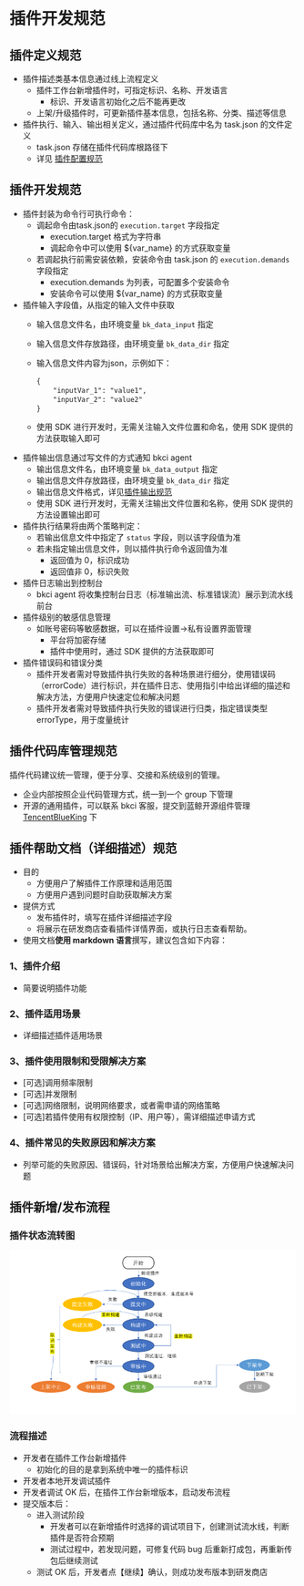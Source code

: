 # 插件开发规范

## 插件定义规范

* 插件描述类基本信息通过线上流程定义
  * 插件工作台新增插件时，可指定标识、名称、开发语言
    * 标识、开发语言初始化之后不能再更改
  * 上架/升级插件时，可更新插件基本信息，包括名称、分类、描述等信息
* 插件执行、输入、输出相关定义，通过插件代码库中名为 task.json 的文件定义
  * task.json 存储在插件代码库根路径下
  * 详见 [插件配置规范](plugin-config.md)

## 插件开发规范

* 插件封装为命令行可执行命令：
  * 调起命令由task.json的 `execution.target` 字段指定
    * execution.target 格式为字符串
    * 调起命令中可以使用 ${var\_name} 的方式获取变量
  * 若调起执行前需安装依赖，安装命令由 task.json 的 `execution.demands` 字段指定
    * execution.demands 为列表，可配置多个安装命令
    * 安装命令可以使用 ${var\_name} 的方式获取变量
* 插件输入字段值，从指定的输入文件中获取
  * 输入信息文件名，由环境变量 `bk_data_input` 指定
  * 输入信息文件存放路径，由环境变量 `bk_data_dir` 指定
  * 输入信息文件内容为json，示例如下：

    ```text
    {
        "inputVar_1": "value1",
        "inputVar_2": "value2"
    }
    ```

  * 使用 SDK 进行开发时，无需关注输入文件位置和命名，使用 SDK 提供的方法获取输入即可
* 插件输出信息通过写文件的方式通知 bkci agent
  * 输出信息文件名，由环境变量 `bk_data_output` 指定
  * 输出信息文件存放路径，由环境变量 `bk_data_dir` 指定
  * 输出信息文件格式，详见[插件输出规范](plugin_output.md)
  * 使用 SDK 进行开发时，无需关注输出文件位置和名称，使用 SDK 提供的方法设置输出即可
* 插件执行结果将由两个策略判定：
  * 若输出信息文件中指定了 `status` 字段，则以该字段值为准
  * 若未指定输出信息文件，则以插件执行命令返回值为准
    * 返回值为 0，标识成功
    * 返回值非 0，标识失败
* 插件日志输出到控制台
  * bkci agent 将收集控制台日志（标准输出流、标准错误流）展示到流水线前台
* 插件级别的敏感信息管理
  * 如账号密码等敏感数据，可以在插件设置→私有设置界面管理
    * 平台将加密存储
    * 插件中使用时，通过 SDK 提供的方法获取即可
* 插件错误码和错误分类
  * 插件开发者需对导致插件执行失败的各种场景进行细分，使用错误码（errorCode）进行标识，并在插件日志、使用指引中给出详细的描述和解决方法，方便用户快速定位和解决问题
  * 插件开发者需对导致插件执行失败的错误进行归类，指定错误类型 errorType，用于度量统计

## 插件代码库管理规范

插件代码建议统一管理，便于分享、交接和系统级别的管理。

* 企业内部按照企业代码管理方式，统一到一个 group 下管理
* 开源的通用插件，可以联系 bkci 客服，提交到蓝鲸开源组件管理 [TencentBlueKing](https://github.com/TencentBlueKing) 下

## 插件帮助文档（详细描述）规范

* 目的
  * 方便用户了解插件工作原理和适用范围
  * 方便用户遇到问题时自助获取解决方案
* 提供方式
  * 发布插件时，填写在插件详细描述字段
  * 将展示在研发商店查看插件详情界面，或执行日志查看帮助。
* 使用文档**使用 markdown 语言**撰写，建议包含如下内容：

### 1、插件介绍 

* 简要说明插件功能

### 2、插件适用场景

* 详细描述插件适用场景

### 3、插件使用限制和受限解决方案

* \[可选\]调用频率限制
* \[可选\]并发限制
* \[可选\]网络限制，说明网络要求，或者需申请的网络策略
* \[可选\]若插件使用有权限控制（IP、用户等），需详细描述申请方式

### 4、插件常见的失败原因和解决方案

* 列举可能的失败原因、错误码，针对场景给出解决方案，方便用户快速解决问题

## 插件新增/发布流程

### 插件状态流转图

![png](../../../assets/store_plugin_status.png)

### 流程描述

* 开发者在插件工作台新增插件
  * 初始化的目的是拿到系统中唯一的插件标识
* 开发者本地开发调试插件
* 开发者调试 OK 后，在插件工作台新增版本，启动发布流程
* 提交版本后：
  * 进入测试阶段
    * 开发者可以在新增插件时选择的调试项目下，创建测试流水线，判断插件是否符合预期
    * 测试过程中，若发现问题，可修复代码 bug 后重新打成包，再重新传包后继续测试
  * 测试 OK 后，开发者点【继续】确认，则成功发布版本到研发商店

